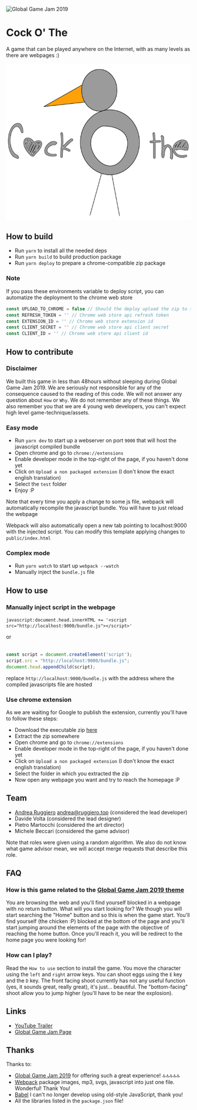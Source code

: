 ![Global Game Jam 2019](http://www.globalgamejam.it/wp-content/uploads/2018/11/ggj18_fb_eventheader_1920x1080px.jpg)

# Cock O' The

A game that can be played anywhere on the Internet, with as many levels as there are webpages :)

![Logo Cock O' The](src/assets/LogoCockOThe.png)


## How to build

* Run `yarn` to install all the needed deps
* Run `yarn build` to build production package
* Run `yarn deploy` to prepare a chrome-compatible zip package

### Note

If you pass these environments variable to deploy script, you can automatize
the deployment to the chrome web store

```js
const UPLOAD_TO_CHROME = false // Should the deploy upload the zip to the chrome web store
const REFRESH_TOKEN = '' // Chrome web store api refresh token
const EXTENSION_ID = '' // Chrome web store extension id
const CLIENT_SECRET = '' // Chrome web store api client secret
const CLIENT_ID = '' // Chrome web store api client id
```

## How to contribute

### Disclaimer

We built this game in less than 48hours without sleeping during Global Game Jam 2019. 
We are seriously not responsible for any of the consequence caused to the reading of this code. 
We will not answer any question about `How` or `Why`. We do not remember any of these things. 
We also remember you that we are 4 young web developers, you can't expect high level game-technique/assets.

### Easy mode

* Run `yarn dev` to start up a webserver on port `9000` that will host the javascript compiled bundle 
* Open chrome and go to `chrome://extensions`
* Enable developer mode in the top-right of the page, if you haven't done yet
* Click on `Upload a non packaged extension` (I don't know the exact english translation)
* Select the `test` folder
* Enjoy :P

Note that every time you apply a change to some js file, webpack will automatically recompile
the javascript bundle. You will have to just reload the webpage

Webpack will also automatically open a new tab pointing to localhost:9000 with the injected script. 
You can modify this template applying changes to `public/index.html`

### Complex mode

* Run `yarn watch` to start up `webpack --watch`
* Manually inject the `bundle.js` file

## How to use

### Manually inject script in the webpage

```
javascript:document.head.innerHTML += '<script src="http://localhost:9000/bundle.js"></script>'

```

or

```js

const script = document.createElement('script');
script.src = "http://localhost:9000/bundle.js";
document.head.appendChild(script);

```

replace `http://localhost:9000/bundle.js` with the address where the compiled javascripts file are hosted

### Use chrome extension

As we are waiting for Google to publish the extension, currently you'll have to follow these steps: 

* Download the executable zip [here](https://git.shitware.xyz/team10/global-game-jam-2019/game/pipelines)
* Extract the zip somewhere
* Open chrome and go to `chrome://extensions`
* Enable developer mode in the top-right of the page, if you haven't done yet
* Click on `Upload a non packaged extension` (I don't know the exact english translation)
* Select the folder in which you extracted the zip
* Now open any webpage you want and try to reach the homepage :P

## Team

* [Andrea Ruggiero](https://pupax.me) <andrea@ruggiero.top> (considered the lead developer)
* Davide Volta (considered the lead designer)
* Pietro Martocchi (considered the art director)
* Michele Beccari (considered the game advisor)

Note that roles were given using a random algorithm. We also do not know what game advisor mean, we will accept merge requests that 
describe this role.

## FAQ

### How is this game related to the [Global Game Jam 2019 theme](https://globalgamejam.org/news/theme-global-game-jam-2019-%E2%80%A6)

You are browsing the web and you'll find yourself blocked in a webpage with no return button. What will you start looking for? 
We though you will start searching the "Home" button and so this is when the game start. You'll find yourself (the chicken :P)
blocked at the bottom of the page and you'll start jumping around the elements of the page with the objective of reaching the home button.
Once you'll reach it, you will be redirect to the home page you were looking for!

### How can I play? 

Read the `How to use` section to install the game. You move the character using the `left` and `right` arrow keys. You can shoot
eggs using the `E` key and the `D` key. The front facing shoot currently has not any useful function (yes, it sounds great, really great), it's just... beautiful. 
The "bottom-facing" shoot allow you to jump higher (you'll have to be near the explosion). 

## Links

* [YouTube Trailer](https://www.youtube.com/watch?v=nZcWKU4iqyg&feature=youtu.be)
* [Global Game Jam Page](https://globalgamejam.org/2019/games/cock-o)

## Thanks

Thanks to: 

* [Global Game Jam 2019](https://globalgamejam.org/) for offering such a great experience! 🔝🔝🔝🔝🔝
* [Webpack](https://webpack.js.org/) package images, mp3, svgs, javascript into just one file. Wonderful! Thank You!
* [Babel](https://babeljs.io/) I can't no longer develop using old-style JavaScript, thank you!
* All the libraries listed in the `package.json` file!